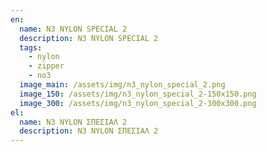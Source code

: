 ```yaml
---
en:
  name: N3 NYLON SPECIAL 2
  description: N3 NYLON SPECIAL 2
  tags:
    - nylon
    - zipper
    - no3
  image_main: /assets/img/n3_nylon_special_2.png
  image_150: /assets/img/n3_nylon_special_2-150x150.png
  image_300: /assets/img/n3_nylon_special_2-300x300.png
el:
  name: N3 NYLON ΣΠΕΣΙΑΛ 2
  description: N3 NYLON ΣΠΕΣΙΑΛ 2
---
```

